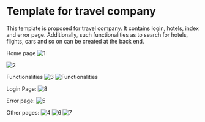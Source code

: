 # Template for travel company
This template is proposed for travel company. It contains login, hotels, index and error page. Additionally, such functionalities as to search for hotels, flights, cars and so on can be created at the back end.

Home page
![1](https://user-images.githubusercontent.com/52626296/76860571-a9a6d700-6874-11ea-8323-2ccefd867648.PNG)



![2](https://user-images.githubusercontent.com/52626296/76859839-79126d80-6873-11ea-8147-73ec77a102a9.PNG)
 


Functionalities
![3](https://user-images.githubusercontent.com/52626296/76859844-7b74c780-6873-11ea-8403-3d717bbf4214.PNG)
![Functionalities](https://user-images.githubusercontent.com/52626296/76859873-862f5c80-6873-11ea-9d79-faafceb4ef56.PNG)





Login Page:
![8](https://user-images.githubusercontent.com/52626296/76859872-8596c600-6873-11ea-97a8-c034017787fa.PNG)




Error page:
![5](https://user-images.githubusercontent.com/52626296/76859854-7f084e80-6873-11ea-8044-26b4abc982ed.PNG)










Other pages:
![4](https://user-images.githubusercontent.com/52626296/76859846-7ca5f480-6873-11ea-94e7-7c0f38dfbd68.png)
![6](https://user-images.githubusercontent.com/52626296/76859855-7fa0e500-6873-11ea-88ee-3532ca6ef46b.PNG)
![7](https://user-images.githubusercontent.com/52626296/76859866-83346c00-6873-11ea-8151-65899595df0a.PNG)



